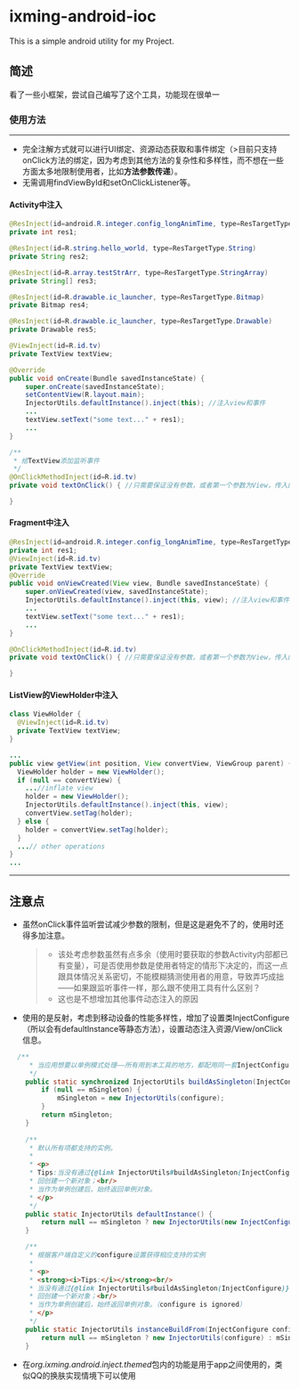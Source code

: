ixming-android-ioc
==================

This is a simple android utility for my Project.

## 简述
看了一些小框架，尝试自己编写了这个工具，功能现在很单一


### 使用方法
--------------
* 完全注解方式就可以进行UI绑定、资源动态获取和事件绑定（>目前只支持onClick方法的绑定，因为考虑到其他方法的复杂性和多样性，而不想在一些方面太多地限制使用者，比如<b>方法参数传递</b>）。
* 无需调用findViewById和setOnClickListener等。

#### Activity中注入

```java
@ResInject(id=android.R.integer.config_longAnimTime, type=ResTargetType.Integer)
private int res1;

@ResInject(id=R.string.hello_world, type=ResTargetType.String)
private String res2;

@ResInject(id=R.array.testStrArr, type=ResTargetType.StringArray)
private String[] res3;

@ResInject(id=R.drawable.ic_launcher, type=ResTargetType.Bitmap)
private Bitmap res4;

@ResInject(id=R.drawable.ic_launcher, type=ResTargetType.Drawable)
private Drawable res5;

@ViewInject(id=R.id.tv)
private TextView textView;

@Override
public void onCreate(Bundle savedInstanceState) {
    super.onCreate(savedInstanceState);
    setContentView(R.layout.main);
    InjectorUtils.defaultInstance().inject(this); //注入view和事件
    ...
    textView.setText("some text..." + res1);
    ...
}

/**
 * 给TextView添加监听事件
 */
@OnClickMethodInject(id=R.id.tv)
private void textOnClick() { //只需要保证没有参数，或者第一个参数为View，传入的是当前设置了事件的View

}
```

#### Fragment中注入

```java
@ResInject(id=android.R.integer.config_longAnimTime, type=ResTargetType.Integer)
private int res1;
@ViewInject(id=R.id.tv)
private TextView textView;
@Override
public void onViewCreated(View view, Bundle savedInstanceState) {
    super.onViewCreated(view, savedInstanceState);
    InjectorUtils.defaultInstance().inject(this, view); //注入view和事件
    ...
    textView.setText("some text..." + res1);
    ...
}

@OnClickMethodInject(id=R.id.tv)
private void textOnClick() { //只需要保证没有参数，或者第一个参数为View，传入的是当前设置了事件的View

}
```

#### ListView的ViewHolder中注入

```java
class ViewHolder {
  @ViewInject(id=R.id.tv)
  private TextView textView;
}

...
public view getView(int position, View convertView, ViewGroup parent) {
  ViewHolder holder = new ViewHolder();
  if (null == convertView) {
    ...//inflate view
    holder = new ViewHolder();
    InjectorUtils.defaultInstance().inject(this, view);
    convertView.setTag(holder);
  } else {
    holder = convertView.setTag(holder);
  }
  ...// other operations
}
...
```

---

## 注意点
* 虽然onClick事件监听尝试减少参数的限制，但是这是避免不了的，使用时还得多加注意。
  > * 该处考虑参数虽然有点多余（使用时要获取的参数Activity内部都已有变量），可是否使用参数是使用者特定的情形下决定的，而这一点跟具体情况关系密切，不能模糊猜测使用者的用意，导致弄巧成拙——如果跟监听事件一样，那么跟不使用工具有什么区别？
  > * 这也是不想增加其他事件动态注入的原因

* 使用的是反射，考虑到移动设备的性能多样性，增加了设置类InjectConfigure（所以会有defaultInstance等静态方法），设置动态注入资源/View/onClick信息。

```java
  /**
	 * 当应用想要以单例模式处理——所有用到本工具的地方，都配用同一套InjectConfigure设置
	 */
	public static synchronized InjectorUtils buildAsSingleton(InjectConfigure configure) {
		if (null == mSingleton) {
			mSingleton = new InjectorUtils(configure);
		}
		return mSingleton;
	}
	
	/**
	 * 默认所有项都支持的实例。
	 * 
	 * <p>
	 * Tips:当没有通过{@link InjectorUtils#buildAsSingleton(InjectConfigure)}设置客户端单例时，
	 * 回创建一个新对象；<br/>
	 * 当作为单例创建后，始终返回单例对象。
	 * </p>
	 */
	public static InjectorUtils defaultInstance() {
		return null == mSingleton ? new InjectorUtils(new InjectConfigure()) : mSingleton;
	}

	/**
	 * 根据客户端自定义的configure设置获得相应支持的实例
	 * 
	 * <p>
	 * <strong><i>Tips:</i></strong><br/>
	 * 当没有通过{@link InjectorUtils#buildAsSingleton(InjectConfigure)}设置客户端单例时，
	 * 回创建一个新对象；<br/>
	 * 当作为单例创建后，始终返回单例对象。（configure is ignored）
	 * </p>
	 */
	public static InjectorUtils instanceBuildFrom(InjectConfigure configure) {
		return null == mSingleton ? new InjectorUtils(configure) : mSingleton;
	}
```
* 在<i>org.ixming.android.inject.themed</i>包内的功能是用于app之间使用的，类似QQ的换肤实现情境下可以使用


